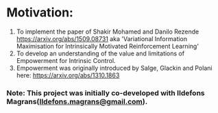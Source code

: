 # Motivation: 
1. To implement the paper of Shakir Mohamed and Danilo Rezende https://arxiv.org/abs/1509.08731 
aka 'Variational Information Maximisation for Intrinsically Motivated Reinforcement Learning'
2. To develop an understanding of the value and limitations of Empowerment for Intrinsic Control. 
3. Empowerment was originally introduced by Salge, Glackin and Polani here: https://arxiv.org/abs/1310.1863

### Note: This project was initially co-developed with Ildefons Magrans(Ildefons.magrans@gmail.com).  